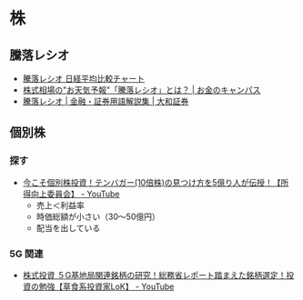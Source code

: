 # 株

## 騰落レシオ
- [騰落レシオ 日経平均比較チャート](https://nikkei225jp.com/data/touraku.php)
- [株式相場の"お天気予報"「騰落レシオ」とは？ | お金のキャンパス](https://money-campus.net/archives/5099)
- [騰落レシオ | 金融・証券用語解説集 | 大和証券](https://www.daiwa.jp/glossary/YST1367.html)

## 個別株

### 探す
- [今こそ個別株投資！テンバガー(10倍株)の見つけ方を5億り人が伝授！【所得向上委員会】 - YouTube](https://www.youtube.com/watch?v=kOYUFPSkD1A)
  - 売上＜利益率
  - 時価総額が小さい（30～50億円）
  - 配当を出している

### 5G 関連
- [株式投資 ５G基地局関連銘柄の研究！総務省レポート踏まえた銘柄選定！投資の勉強【草食系投資家LoK】 - YouTube](https://www.youtube.com/watch?v=nEo1wLbsvB8)
